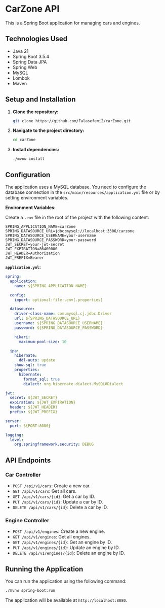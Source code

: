 # CarZone API

This is a Spring Boot application for managing cars and engines.

## Technologies Used

*   Java 21
*   Spring Boot 3.5.4
*   Spring Data JPA
*   Spring Web
*   MySQL
*   Lombok
*   Maven

## Setup and Installation

1.  **Clone the repository:**
    ```bash
    git clone https://github.com/Falasefemi2/carZone.git
    ```
2.  **Navigate to the project directory:**
    ```bash
    cd carZone
    ```
3.  **Install dependencies:**
    ```bash
    ./mvnw install
    ```

## Configuration

The application uses a MySQL database. You need to configure the database connection in the `src/main/resources/application.yml` file or by setting environment variables.

**Environment Variables:**

Create a `.env` file in the root of the project with the following content:

```
SPRING_APPLICATION_NAME=carZone
SPRING_DATASOURCE_URL=jdbc:mysql://localhost:3306/carzone
SPRING_DATASOURCE_USERNAME=your-username
SPRING_DATASOURCE_PASSWORD=your-password
JWT_SECRET=your-jwt-secret
JWT_EXPIRATION=86400000
JWT_HEADER=Authorization
JWT_PREFIX=Bearer
```

**`application.yml`:**

```yaml
spring:
  application:
    name: ${SPRING_APPLICATION_NAME}

  config:
    import: optional:file:.env[.properties]

  datasource:
    driver-class-name: com.mysql.cj.jdbc.Driver
    url: ${SPRING_DATASOURCE_URL}
    username: ${SPRING_DATASOURCE_USERNAME}
    password: ${SPRING_DATASOURCE_PASSWORD}

    hikari:
      maximum-pool-size: 10

  jpa:
    hibernate:
      ddl-auto: update
    show-sql: true
    properties:
      hibernate:
        format_sql: true
        dialect: org.hibernate.dialect.MySQL8Dialect

jwt:
  secret: ${JWT_SECRET}
  expiration: ${JWT_EXPIRATION}
  header: ${JWT_HEADER}
  prefix: ${JWT_PREFIX}

server:
  port: ${PORT:8080}

logging:
  level:
    org.springframework.security: DEBUG
```

## API Endpoints

### Car Controller

*   `POST /api/v1/cars`: Create a new car.
*   `GET /api/v1/cars`: Get all cars.
*   `GET /api/v1/cars/{id}`: Get a car by ID.
*   `PUT /api/v1/cars/{id}`: Update a car by ID.
*   `DELETE /api/v1/cars/{id}`: Delete a car by ID.

### Engine Controller

*   `POST /api/v1/engines`: Create a new engine.
*   `GET /api/v1/engines`: Get all engines.
*   `GET /api/v1/engines/{id}`: Get an engine by ID.
*   `PUT /api/v1/engines/{id}`: Update an engine by ID.
*   `DELETE /api/v1/engines/{id}`: Delete an engine by ID.

## Running the Application

You can run the application using the following command:

```bash
./mvnw spring-boot:run
```

The application will be available at `http://localhost:8080`.
